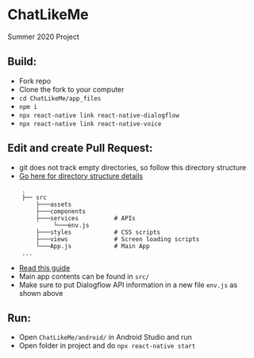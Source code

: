 # ChatLikeMe
Summer 2020 Project


## Build:
- Fork repo
- Clone the fork to your computer
- `cd ChatLikeMe/app_files `
- `npm i`
- `npx react-native link react-native-dialogflow`
- `npx react-native link react-native-voice`


## Edit and create Pull Request:
- git does not track empty directories, so follow this directory structure
- [Go here for directory structure details](https://cheesecakelabs.com/blog/efficient-way-structure-react-native-projects/)
```
    .
    ├── src                  
        ├───assets
        ├───components
        ├───services          # APIs
             └───env.js       
        ├───styles            # CSS scripts
        ├───views             # Screen loading scripts
        └───App.js            # Main App
    ...
```

- [Read this guide](https://medium.com/singlestone/a-git-workflow-using-rebase-1b1210de83e5)
- Main app contents can be found in `src/`
- Make sure to put Dialogflow API information in a new file `env.js` as shown above


## Run:
- Open `ChatLikeMe/android/` in Android Studio and run
- Open folder in project and do `npx react-native start`
